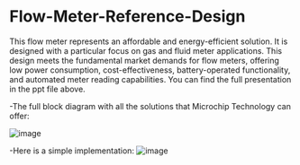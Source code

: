 # Flow-Meter-Reference-Design
This flow meter represents an affordable and energy-efficient solution. It is designed with a particular focus on gas and fluid meter applications. This design meets the fundamental market demands for flow meters, offering low power consumption, cost-effectiveness, battery-operated functionality, and automated meter reading capabilities. You can find the full presentation in the ppt file above.

-The full block diagram with all the solutions that Microchip Technology can offer:

![image](https://github.com/VladManoleCAE/Flow-Meter-Reference-Design/assets/133333286/76a1ae3b-ef13-476f-aafa-3f590e5345c1)



-Here is a simple implementation:
![image](https://github.com/VladManoleCAE/Flow-Meter-Reference-Design/assets/133333286/587c9056-4d72-4aa8-859c-848183593971)

